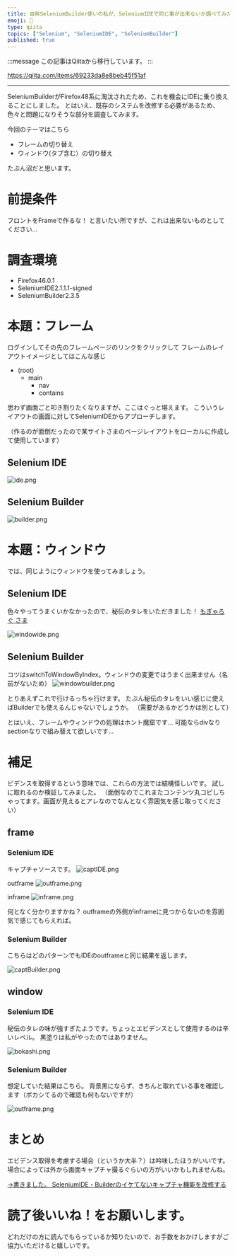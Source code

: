 ```yaml
---
title: 自称SeleniumBuilder使いの私が、SeleniumIDEで同じ事が出来ないか調べてみた
emoji: 📝
type: qiita
topics: ["Selenium", "SeleniumIDE", "SeleniumBuilder"]
published: true
---
```


:::message
この記事はQiitaから移行しています。
:::

https://qiita.com/items/69233da8e8beb45f51af

---


SeleniumBuilderがFirefox48系に淘汰されたため、これを機会にIDEに乗り換えることにしました。
とはいえ、既存のシステムを改修する必要があるため、色々と問題になりそうな部分を調査してみます。

今回のテーマはこちら

- フレームの切り替え
- ウィンドウ(タブ含む）の切り替え

たぶん沼だと思います。

# 前提条件
フロントをFrameで作るな！
と言いたい所ですが、これは出来ないものとしてください…


# 調査環境

- Firefox46.0.1
- SeleniumIDE2.1.1.1-signed
- SeleniumBuilder2.3.5

# 本題：フレーム
ログインしてその先のフレームページのリンクをクリックして
フレームのレイアウトイメージとしてはこんな感じ

- (root)
	- main
		- nav
		- contains

思わず画面ごと叩き割りたくなりますが、ここはぐっと堪えます。
こういうレイアウトの画面に対してSeleniumIDEからアプローチします。

（作るのが面倒だったので某サイトさまのページレイアウトをローカルに作成して使用しています）

## Selenium IDE

![ide.png](https://qiita-image-store.s3.amazonaws.com/0/122800/61a93d07-9e62-5e4e-26a4-3b9ac1a39a50.png)
## Selenium Builder

![builder.png](https://qiita-image-store.s3.amazonaws.com/0/122800/babab318-045b-6b25-7263-b0ac205e532f.png)

# 本題：ウィンドウ
では、同じようにウィンドウを使ってみましょう。

## Selenium IDE

色々やってうまくいかなかったので、秘伝のタレをいただきました！
[もぎゃろぐ さま](http://blog.mogya.com/2009/07/selenuimtarget-blank.html)

![windowide.png](https://qiita-image-store.s3.amazonaws.com/0/122800/f2b14512-0e41-454c-184b-9196927d199d.png)

## Selenium Builder
コツはswitchToWindowByIndex。ウィンドウの変更ではうまく出来ません（名前がないため）
![windowbuilder.png](https://qiita-image-store.s3.amazonaws.com/0/122800/5a5c6821-fd2f-8154-634c-8f26f9f1fed1.png)

とりあえずこれで行けるっちゃ行けます。
たぶん秘伝のタレをいい感じに使えばBuilderでも使えるんじゃないでしょうか。
（需要があるかどうかは別として）

とはいえ、フレームやウィンドウの処理はホント魔窟です…
可能ならdivなりsectionなりで組み替えて欲しいです…

# 補足
ビデンスを取得するという意味では、これらの方法では結構怪しいです。
試しに取れるのか検証してみました。
（面倒なのでこれまたコンテンツ丸コピしちゃってます。画面が見えるとアレなのでなんとなく雰囲気を感じ取ってください）

## frame

### Selenium IDE
キャプチャソースです。
![captIDE.png](https://qiita-image-store.s3.amazonaws.com/0/122800/7e71d6e9-33f9-ce47-dde8-35eab4f5ba80.png)

outframe
![outframe.png](https://qiita-image-store.s3.amazonaws.com/0/122800/bacbc677-7e27-d1f4-ba42-69c50373acc5.png)

inframe
![inframe.png](https://qiita-image-store.s3.amazonaws.com/0/122800/1f0358c7-5374-0f88-36b1-33708071912c.png)

何となく分かりますかね？
outframeの外側がinframeに見つからないのを雰囲気で感じてもらえれば。

### Selenium Builder
こちらはどのパターンでもIDEのoutframeと同じ結果を返します。

![captBuilder.png](https://qiita-image-store.s3.amazonaws.com/0/122800/0dc04182-d65a-d41c-8a4b-a178826db9d1.png)

## window
### Selenium IDE
秘伝のタレの味が強すぎたようです。ちょっとエビデンスとして使用するのは辛いレベル。
黒塗りは私がやったのではありません。

![bokashi.png](https://qiita-image-store.s3.amazonaws.com/0/122800/8fd313c2-2908-9823-beca-c2ac99585479.png)

### Selenium Builder
想定していた結果はこちら。
背景黒にならず、きちんと取れている事を確認します（ボカシてるので確認も何もないですが）

![outframe.png](https://qiita-image-store.s3.amazonaws.com/0/122800/bacbc677-7e27-d1f4-ba42-69c50373acc5.png)

# まとめ

エビデンス取得を考慮する場合（というか大半？）は吟味したほうがいいです。
場合によっては外から画面キャプチャ撮るぐらいの方がいいかもしれませんね。

[→書きました。
SeleniumIDE・Builderのイケてないキャプチャ機能を改修する](http://qiita.com/nomurasan/items/21c9dabe898dfebe2a5c)

# 読了後いいね！をお願いします。
どれだけの方に読んでもらっているか知りたいので、お手数をおかけしますがご協力いただけると嬉しいです。

